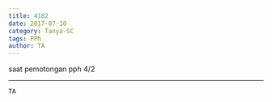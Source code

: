 ```yaml
---
title: 4182
date: 2017-07-10
category: Tanya-SC
tags: PPh
author: TA
---
```


saat pemotongan pph 4/2

---



`TA`
